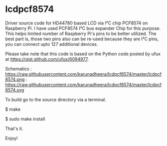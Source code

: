 lcdpcf8574
==========

Driver source code for HD44780 based LCD via I²C chip PCF8574 on Raspberry Pi. I have used PCF8574 I²C bus expander Chip
for this purpose. This helps limited number of Raspberry Pi's pins to be better utilized. The best part is, those two pins also can be re-used because they are I²C pins, you can connect upto 127 additional devices.

Please take note that this code is based on the Python code posted by ufux at https://gist.github.com/ufux/6094977.

Schematics : https://raw.githubusercontent.com/karunadheera/lcdpcf8574/master/lcdpcf8574.png
           : https://raw.githubusercontent.com/karunadheera/lcdpcf8574/master/lcdpcf8574.svg

To build go to the source directory via a terminal.

$ make

$ sudo make install

That's it.

Enjoy!
